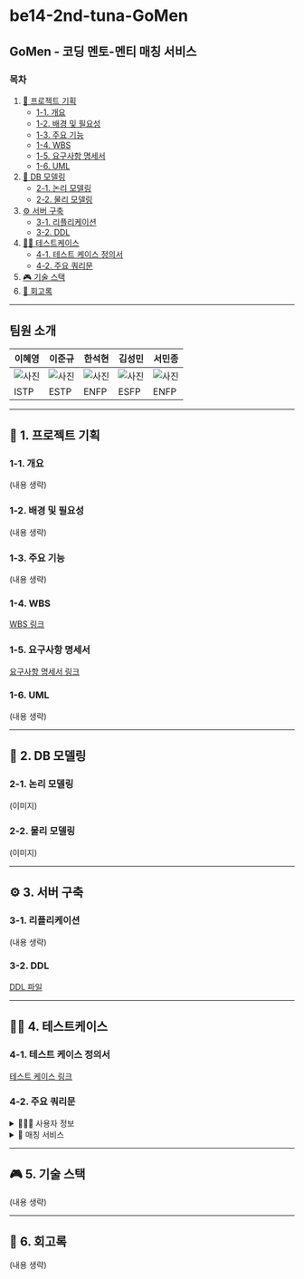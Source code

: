 # be14-2nd-tuna-GoMen


## GoMen -  코딩 멘토-멘티 매칭 서비스

### 목차
1. [📁 프로젝트 기획](#1)
   - [1-1. 개요](#1-1)
   - [1-2. 배경 및 필요성](#1-2)
   - [1-3. 주요 기능](#1-3)
   - [1-4. WBS](#1-4)
   - [1-5. 요구사항 명세서](#1-5)
   - [1-6. UML](#1-6)
2. [🔎 DB 모델링](#2)
   - [2-1. 논리 모델링](#2-1)
   - [2-2. 물리 모델링](#2-2)
3. [⚙️ 서버 구축](#3)
   - [3-1. 리플리케이션](#3-1)
   - [3-2. DDL](#3-2)
4. [✍🏻 테스트케이스](#4)
   - [4-1. 테스트 케이스 정의서](#4-1)
   - [4-2. 주요 쿼리문](#4-2)
5. [🎮 기술 스택](#5)
6. [📗 회고록](#6)

---

## 팀원 소개
| 이혜영 | 이준규 | 한석현 | 김성민 | 서민종 |
|--------|--------|--------|--------|--------|
| ![사진](#) | ![사진](#) | ![사진](#) | ![사진](#) | ![사진](#) |
| ISTP | ESTP | ENFP | ESFP | ENFP |

---

## 📁 1. 프로젝트 기획
### 1-1. 개요
(내용 생략)

### 1-2. 배경 및 필요성
(내용 생략)

### 1-3. 주요 기능
(내용 생략)

### 1-4. WBS
[WBS 링크](#)

### 1-5. 요구사항 명세서
[요구사항 명세서 링크](#)

### 1-6. UML
(내용 생략)

---

## 🔎 2. DB 모델링

### 2-1. 논리 모델링
(이미지)

### 2-2. 물리 모델링
(이미지)

---

## ⚙️ 3. 서버 구축
### 3-1. 리플리케이션
(내용 생략)

### 3-2. DDL
[DDL 파일](#)

---

## ✍🏻 4. 테스트케이스
### 4-1. 테스트 케이스 정의서
[테스트 케이스 링크](#)

### 4-2. 주요 쿼리문
<details><summary>👩🏻‍💻 사용자 정보</summary>
(쿼리문 예시)
</details>

<details><summary>👥 매칭 서비스 </summary>
(쿼리문 예시)
</details>

---

## 🎮 5. 기술 스택
(내용 생략)

---

## 📗 6. 회고록
(내용 생략)
